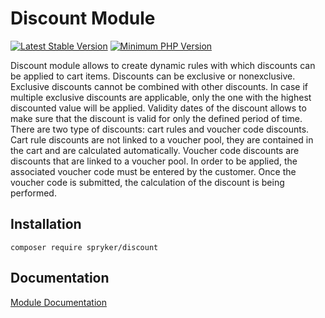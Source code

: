# Discount Module
[![Latest Stable Version](https://poser.pugx.org/spryker/discount/v/stable.svg)](https://packagist.org/packages/spryker/discount)
[![Minimum PHP Version](https://img.shields.io/badge/php-%3E%3D%207.3-8892BF.svg)](https://php.net/)

Discount module allows to create dynamic rules with which discounts can be applied to cart items.
Discounts can be exclusive or nonexclusive. Exclusive discounts cannot be combined with other discounts. In case if multiple exclusive discounts are applicable, only the one with the highest discounted value will be applied.
Validity dates of the discount allows to make sure that the discount is valid for only the defined period of time.
There are two type of discounts: cart rules and voucher code discounts. Cart rule discounts are not linked to a voucher pool, they are contained in the cart and are calculated automatically. Voucher code discounts are discounts that are linked to a voucher pool. In order to be applied, the associated voucher code must be entered by the customer. Once the voucher code is submitted, the calculation of the discount is being performed.

## Installation

```
composer require spryker/discount
```

## Documentation

[Module Documentation](https://academy.spryker.com/developing_with_spryker/module_guide/discount/discount.html)
